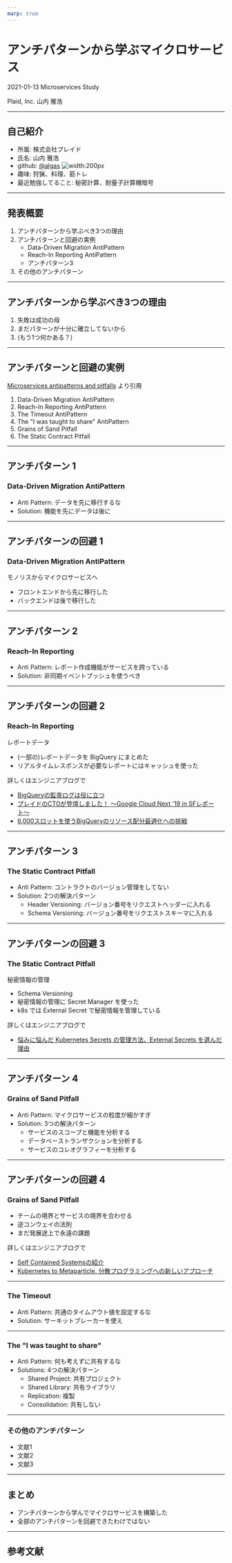 ```yaml
---
marp: true
---
```


# アンチパターンから学ぶマイクロサービス

2021-01-13
Microservices Study

Plaid, Inc.
山内 雅浩

---

## 自己紹介

- 所属: 株式会社プレイド
- 氏名: 山内 雅浩 
- github: [@algas](https://github.com/algas)
![width:200px](./images/myavatar.png)
- 趣味: 狩猟、料理、筋トレ
- 最近勉強してること: 秘密計算、耐量子計算機暗号

---

## 発表概要

1. アンチパターンから学ぶべき3つの理由
1. アンチパターンと回避の実例
   - Data-Driven Migration AntiPattern
   - Reach-In Reporting AntiPattern
   - アンチパターン3
1. その他のアンチパターン

---

## アンチパターンから学ぶべき3つの理由

1. 失敗は成功の母
1. まだパターンが十分に確立してないから
1. (もう1つ何かある？)

---

## アンチパターンと回避の実例

[Microservices antipatterns and pitfalls](https://www.oreilly.com/content/microservices-antipatterns-and-pitfalls/) より引用

1. Data-Driven Migration AntiPattern
1. Reach-In Reporting AntiPattern
1. The Timeout AntiPattern
1. The "I was taught to share" AntiPattern
1. Grains of Sand Pitfall
1. The Static Contract Pitfall

---

## アンチパターン 1
### Data-Driven Migration AntiPattern

- Anti Pattern: データを先に移行するな
- Solution: 機能を先にデータは後に

---

## アンチパターンの回避 1
### Data-Driven Migration AntiPattern

モノリスからマイクロサービスへ
- フロントエンドから先に移行した
- バックエンドは後で移行した

---

## アンチパターン 2
### Reach-In Reporting

- Anti Pattern: レポート作成機能がサービスを跨っている
- Solution: 非同期イベントプッシュを使うべき

---

## アンチパターンの回避 2
### Reach-In Reporting

レポートデータ
- (一部の)レポートデータを BigQuery にまとめた
- リアルタイムレスポンスが必要なレポートにはキャッシュを使った

詳しくはエンジニアブログで
- [BigQueryの監査ログは役に立つ](https://tech.plaid.co.jp/bigquery_audit_log_useful/)
- [プレイドのCTOが登壇しました！ 〜Google Cloud Next '19 in SFレポート〜](https://tech.plaid.co.jp/google-cloud-next-19-in-sf/)
- [6,000スロットを使うBigQueryのリソース配分最適化への挑戦](https://tech.plaid.co.jp/bigquery-slot-resource-optmization/)

---

## アンチパターン 3
### The Static Contract Pitfall

- Anti Pattern: コントラクトのバージョン管理をしてない
- Solution: 2つの解決パターン
   - Header Versioning: バージョン番号をリクエストヘッダーに入れる
   - Schema Versioning: バージョン番号をリクエストスキーマに入れる

---

## アンチパターンの回避 3
### The Static Contract Pitfall

秘密情報の管理
- Schema Versioning
- 秘密情報の管理に Secret Manager を使った
- k8s では External Secret で秘密情報を管理している

詳しくはエンジニアブログで
- [悩みに悩んだ Kubernetes Secrets の管理方法、External Secrets を選んだ理由](https://tech.plaid.co.jp/nayanda-kubernetes-secret-management/)

---

## アンチパターン 4
### Grains of Sand Pitfall

- Anti Pattern: マイクロサービスの粒度が細かすぎ
- Solution: 3つの解決パターン
   - サービスのスコープと機能を分析する
   - データベーストランザクションを分析する
   - サービスのコレオグラフィーを分析する

---

## アンチパターンの回避 4
### Grains of Sand Pitfall

- チームの境界とサービスの境界を合わせる
- 逆コンウェイの法則
- まだ発展途上で永遠の課題

詳しくはエンジニアブログで
- [Self Contained Systemsの紹介](https://tech.plaid.co.jp/self-contained-systems/)
- [Kubernetes to Metaparticle. 分散プログラミングへの新しいアプローチ](https://tech.plaid.co.jp/metaparticle/)

---

### The Timeout

- Anti Pattern: 共通のタイムアウト値を設定するな
- Solution: サーキットブレーカーを使え

---

### The "I was taught to share"

- Anti Pattern: 何も考えずに共有するな
- Solutions: 4つの解決パターン
   - Shared Project: 共有プロジェクト
   - Shared Library: 共有ライブラリ
   - Replication: 複製
   - Consolidation: 共有しない
---

### その他のアンチパターン

- 文献1
- 文献2
- 文献3

---

## まとめ

- アンチパターンから学んでマイクロサービスを構築した
- 全部のアンチパターンを回避できたわけではない

---

## 参考文献


